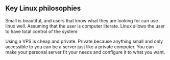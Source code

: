 ## Key Linux philosophies

Small is beautiful, and users that know what they are looking for can use linux well. Assuming that the user is computer literate. Linux allows the user to have total control of the system. 

Using a VPS is cheap and private. Private because anything small and only accessible to you can be a server just like a private computer. You can make your personal server fit your needs and configure it to what you want. 